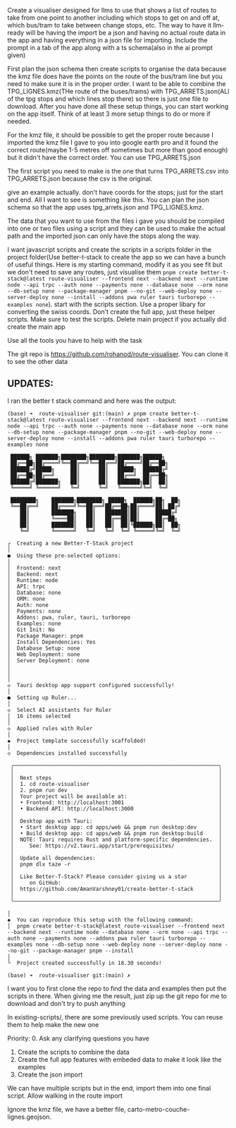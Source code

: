 Create a visualiser designed for llms to use that shows a list of routes to take from one point to another including which stops to get on and off at, which bus/tram to take between change stops, etc. The way to have it llm-ready will be having the import be a json and having no actual route data in the app and having everything in a json file for importing. Include the prompt in a tab of the app along with a ts schema(also in the ai prompt given)

First plan the json schema then create scripts to organise the data because the kmz file does have the points on the route of the bus/tram line but you need to make sure it is in the proper order. I want to be able to combine the TPG_LIGNES.kmz(THe route of the buses/trams) with TPG_ARRETS.json(ALl of the tpg stops and which lines stop there) so there is just one file to download. After you have done all these setup things, you can start working on the app itself. Think of at least 3 more setup things to do or more if needed.

For the kmz file, it should be possible to get the proper route because I imported the kmz file I gave to you into google earth pro and it found the correct route(maybe 1-5 metres off sometimes but more than good enough) but it didn't have the correct order. You can use TPG_ARRETS.json

The first script you need to make is the one that turns TPG_ARRETS.csv into TPG_ARRETS.json because the csv is the original.

give an example actually. don't have coords for the stops; just for the start and end. All I want to see is something like this. You can plan the json schema so that the app uses tpg_arrets.json and TPG_LIGNES.kmz.

The data that you want to use from the files i gave you should be compiled into one or two files using a script and they can be used to make the actual path and the imported json can only have the stops along the way.

I want javascript scripts and create the scripts in a scripts folder in the project folder(Use better-t-stack to create the app so we can have a bunch of useful things. Here is my starting command, modify it as you see fit but we don't need to save any routes, just visualise them `pnpm create better-t-stack@latest route-visualiser --frontend next --backend next --runtime node --api trpc --auth none --payments none --database none --orm none --db-setup none --package-manager pnpm --no-git --web-deploy none --server-deploy none --install --addons pwa ruler tauri turborepo --examples none`). start with the scripts section. Use a proper libary for converting the swiss coords. Don't create the full app, just these helper scripts. Make sure to test the scripts. Delete main project if you actually did create the main app

Use all the tools you have to help with the task

The git repo is https://github.com/rohanod/route-visualiser. You can clone it to see the other data

## UPDATES:
I ran the better t stack command and here was the output:

```
(base) ➜  route-visualiser git:(main) ✗ pnpm create better-t-stack@latest route-visualiser --frontend next --backend next --runtime node --api trpc --auth none --payments none --database none --orm none --db-setup none --package-manager pnpm --no-git --web-deploy none --server-deploy none --install --addons pwa ruler tauri turborepo --examples none

 ██████╗ ███████╗████████╗████████╗███████╗██████╗
 ██╔══██╗██╔════╝╚══██╔══╝╚══██╔══╝██╔════╝██╔══██╗
 ██████╔╝█████╗     ██║      ██║   █████╗  ██████╔╝
 ██╔══██╗██╔══╝     ██║      ██║   ██╔══╝  ██╔══██╗
 ██████╔╝███████╗   ██║      ██║   ███████╗██║  ██║
 ╚═════╝ ╚══════╝   ╚═╝      ╚═╝   ╚══════╝╚═╝  ╚═╝

 ████████╗    ███████╗████████╗ █████╗  ██████╗██╗  ██╗
 ╚══██╔══╝    ██╔════╝╚══██╔══╝██╔══██╗██╔════╝██║ ██╔╝
    ██║       ███████╗   ██║   ███████║██║     █████╔╝
    ██║       ╚════██║   ██║   ██╔══██║██║     ██╔═██╗
    ██║       ███████║   ██║   ██║  ██║╚██████╗██║  ██╗
    ╚═╝       ╚══════╝   ╚═╝   ╚═╝  ╚═╝ ╚═════╝╚═╝  ╚═╝
 
┌  Creating a new Better-T-Stack project
│
●  Using these pre-selected options:
│
│  Frontend: next
│  Backend: next
│  Runtime: node
│  API: trpc
│  Database: none
│  ORM: none
│  Auth: none
│  Payments: none
│  Addons: pwa, ruler, tauri, turborepo
│  Examples: none
│  Git Init: No
│  Package Manager: pnpm
│  Install Dependencies: Yes
│  Database Setup: none
│  Web Deployment: none
│  Server Deployment: none
│
│
│
◇  Tauri desktop app support configured successfully!
│
●  Setting up Ruler...
│
◇  Select AI assistants for Ruler
│  16 items selected
│
◇  Applied rules with Ruler
│
◆  Project template successfully scaffolded!
│
◇  Dependencies installed successfully

 ╭─────────────────────────────────────────────────────────────────╮
 │                                                                 │
 │  Next steps                                                     │
 │  1. cd route-visualiser                                         │
 │  2. pnpm run dev                                                │
 │  Your project will be available at:                             │
 │  • Frontend: http://localhost:3001                              │
 │  • Backend API: http://localhost:3000                           │
 │                                                                 │
 │  Desktop app with Tauri:                                        │
 │  • Start desktop app: cd apps/web && pnpm run desktop:dev       │
 │  • Build desktop app: cd apps/web && pnpm run desktop:build     │
 │  NOTE: Tauri requires Rust and platform-specific dependencies.  │
 │     See: https://v2.tauri.app/start/prerequisites/              │
 │                                                                 │
 │  Update all dependencies:                                       │
 │  pnpm dlx taze -r                                               │
 │                                                                 │
 │  Like Better-T-Stack? Please consider giving us a star          │
 │     on GitHub:                                                  │
 │  https://github.com/AmanVarshney01/create-better-t-stack        │
 │                                                                 │
 ╰─────────────────────────────────────────────────────────────────╯

│
◆  You can reproduce this setup with the following command:
│  pnpm create better-t-stack@latest route-visualiser --frontend next --backend next --runtime node --database none --orm none --api trpc --auth none --payments none --addons pwa ruler tauri turborepo --examples none --db-setup none --web-deploy none --server-deploy none --no-git --package-manager pnpm --install
│
└  Project created successfully in 18.30 seconds!

(base) ➜  route-visualiser git:(main) ✗ 
```
I want you to first clone the repo to find the data and examples then put the scripts in there. When giving me the result, just zip up the git repo for me to download and don't try to push anything

In existing-scripts/, there are some previously used scripts. You can reuse them to help make the new one

Priority:
0. Ask any clarifying questions you have
1. Create the scripts to combine the data
2. Create the full app features with embeded data to make it look like the examples
3. Create the json import

We can have multiple scripts but in the end, import them into one final script. Allow walking in the route import

Ignore the kmz file, we have a better file, carto-metro-couche-lignes.geojson.

